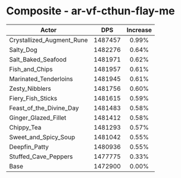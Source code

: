 # Composite - ar-vf-cthun-flay-me
| Actor | DPS | Increase |
|---|:---:|:---:|
|Crystallized_Augment_Rune|1487457|0.99%|
|Salty_Dog|1482276|0.64%|
|Salt_Baked_Seafood|1481971|0.62%|
|Fish_and_Chips|1481957|0.61%|
|Marinated_Tenderloins|1481945|0.61%|
|Zesty_Nibblers|1481756|0.60%|
|Fiery_Fish_Sticks|1481615|0.59%|
|Feast_of_the_Divine_Day|1481483|0.58%|
|Ginger_Glazed_Fillet|1481412|0.58%|
|Chippy_Tea|1481293|0.57%|
|Sweet_and_Spicy_Soup|1481042|0.55%|
|Deepfin_Patty|1480936|0.55%|
|Stuffed_Cave_Peppers|1477775|0.33%|
|Base|1472900|0.00%|
